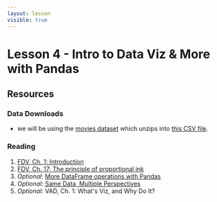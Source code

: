 ```yaml
---
layout: lesson
visible: true
---
```


# Lesson 4 - Intro to Data Viz & More with Pandas

## Resources

### Data Downloads

 * we will be using the [movies dataset](data/kaggle_zip_movies.zip) which unzips into [this CSV file](tv_shows.csv).


### Reading

1. <a href="https://serialmentor.com/dataviz/introduction.html">FDV, Ch. 1: Introduction</a> 
1. <a href="https://serialmentor.com/dataviz/proportional-ink.html">FDV, Ch. 17: The principle of proportional ink</a> 
1. *Optional*: <a href="http://swcarpentry.github.io/python-novice-gapminder/08-data-frames/index.html">More DataFrame operations with Pandas</a> 
1. *Optional:* <a href="https://medium.com/multiple-views-visualization-research-explained/same-data-multiple-perspectives-curse-of-knowledge-in-visual-data-communication-d827c381f936">Same Data, Multiple Perspectives</a> 
1. *Optional:* VAD, Ch. 1: What's Viz, and Why Do It? 
